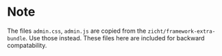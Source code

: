 # Note
The files `admin.css`, `admin.js` are copied from the `zicht/framework-extra-bundle`.
Use those instead.  These files here are included for backward compatability.
